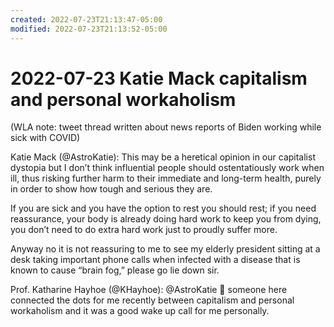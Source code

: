 ```yaml
---
created: 2022-07-23T21:13:47-05:00
modified: 2022-07-23T21:13:52-05:00
---
```


# 2022-07-23 Katie Mack capitalism and personal workaholism

(WLA note: tweet thread written about news reports of Biden working while sick with COVID)

Katie Mack (@AstroKatie): This may be a heretical opinion in our capitalist dystopia but I don’t think influential people should ostentatiously work when ill, thus risking further harm to their immediate and long-term health, purely in order to show how tough and serious they are.

If you are sick and you have the option to rest you should rest; if you need reassurance, your body is already doing hard work to keep you from dying, you don’t need to do extra hard work just to proudly suffer more.

Anyway no it is not reassuring to me to see my elderly president sitting at a desk taking important phone calls when infected with a disease that is known to cause “brain fog,” please go lie down sir.

Prof. Katharine Hayhoe (@KHayhoe): @AstroKatie 💯 someone here connected the dots for me recently between capitalism and personal workaholism and it was a good wake up call for me personally.

